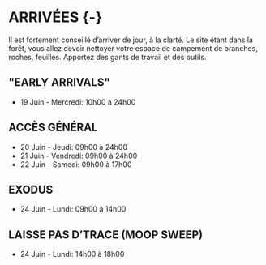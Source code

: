 # ARRIVÉES {-}

Il est fortement conseillé d’arriver de jour, à la clarté. Le site étant dans la forêt, vous allez devoir nettoyer votre espace de campement de branches, roches, feuilles. Apportez des gants de travail et des outils. 

<h2><span> "EARLY ARRIVALS" </span></h2> 

* 19 Juin - Mercredi: 10h00 à 24h00 

<h2><span> ACCÈS GÉNÉRAL </span></h2> 

* 20 Juin - Jeudi: 09h00 à 24h00 
* 21 Juin - Vendredi: 09h00 à 24h00  
* 22 Juin - Samedi: 09h00 à 17h00 

<h2><span> EXODUS </span></h2> 

* 24 Juin - Lundi: 09h00 à 14h00 

<h2><span> LAISSE PAS D’TRACE (MOOP SWEEP) </span></h2> 

* 24 Juin - Lundi: 14h00 à 18h00 



